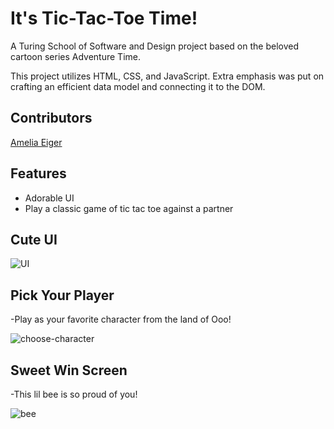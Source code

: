 # It's Tic-Tac-Toe Time!

A Turing School of Software and Design project based on the beloved cartoon series Adventure Time.

This project utilizes HTML, CSS, and JavaScript. Extra emphasis was put on crafting an efficient data model and connecting it to the DOM.

## Contributors

[Amelia Eiger](https://github.com/ameliaeiger)

## Features

- Adorable UI
- Play a classic game of tic tac toe against a partner

## Cute UI

![UI](https://i.imgur.com/CDpUp1C.png)

## Pick Your Player

-Play as your favorite character from the land of Ooo!

![choose-character](https://i.imgur.com/HHcE3Lw.png)

## Sweet Win Screen

-This lil bee is so proud of you!

![bee](https://i.imgur.com/wPxnLOm.png?1)

